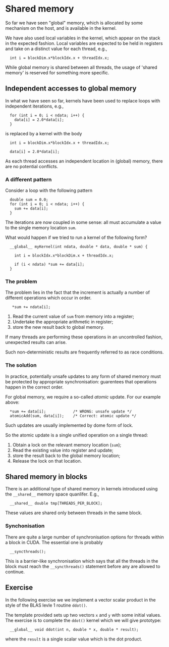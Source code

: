 # Shared memory

So far we have seen "global" memory, which is allocated by some
mechanism on the host, and is available in the kernel.

We have also used local variables in the kernel, which appear
on the stack in the expected fashion. Local variables are expected
to be held in registers and
take on a distinct value for each thread, e.g.,
```
  int i = blockDim.x*blockIdx.x + threadIdx.x;
```

While global memory is shared between all threads, the usage of
'shared memory' is reserved for something more specific.


## Independent accesses to global memory

In what we have seen so far, kernels have been used to replace
loops with independent iterations, e.g.,
```
  for (int i = 0; i < ndata; i++) {
    data[i] = 2.0*data[i];
  }
```
is replaced by a kernel with the body
```
  int i = blockDim.x*blockIdx.x + threadIdx.x;

  data[i] = 2.0*data[i];
```
As each thread accesses an independent location in (global)
memory, there are no potential conflicts.

### A different pattern

Consider a loop with the following pattern
```
  double sum = 0.0;
  for (int i = 0; i < ndata; i++) {
    sum += data[i];
  }
```
The iterations are now coupled in some sense: all must accumulate
a value to the single memory location `sum`.

What would happen if we tried to run a kernel of the following
form?
```
  __global__ myKernel(int ndata, double * data, double * sum) {

    int i = blockIdx.x*blockDim.x + threadIdx.x;

    if (i < ndata) *sum += data[i];
  }
```

### The problem

The problem lies in the fact that the increment is actually a
number of different operations which occur in order.
```
   *sum += ndata[i];
```
1. Read the current value of `sum` from memory into a register;
2. Undertake the appropriate arithmetic in register;
3. store the new result back to global memory.

If many threads are performing these operations in an uncontrolled
fashion, unexpected results can arise.

Such non-deterministic results are frequently referred to as race
conditions.

### The solution

In practice, potentially unsafe updates to any form of shared memory
must be protected by appropriate synchronisation: guarentees that
operations happen in the correct order.

For global memory, we require a so-called *atomic* update. For our
example above:
```
  *sum += data[i];            /* WRONG: unsafe update */
  atomicAdd(sum, data[i]);    /* Correct: atomic update */
```
Such updates are usually implemented by dome form of lock.

So the atomic update is a single unified operation on a single thread:
1. Obtain a lock on the relevant memory location (`sum`);
2. Read the existing value into register and update;
3. store the result back to the global memory location;
4. Release the lock on that location.


## Shared memory in blocks

There is an additional type of shared memory in kernels introduced
using the `__shared__` memory space quanlifer. E.g.,
```
  __shared__ double tmp[THREADS_PER_BLOCK];
```
These values are shared only between threads in the same block.


### Synchonisation

There are quite a large number of synchronisation options for
threads within a block in CUDA. The essential one is probably
```
  __syncthreads();
```
This is a barrier-like synchronisation which says that all
the threads in the block must reach the `__syncthreads()`
statement before any are allowed to continue.




## Exercise

In the following exercise we we implement a vector scalar product
in the style of the BLAS levle 1 routine `ddot()`.

The template provided sets up two vectors `x` and `y` with some
initial values. The exercise is to complete the `ddot()` kernel
which we will give prototype:
```
  __global__ void ddot(int n, double * x, double * result);
```
where the `result` is a single scalar value which is the dot
product.

